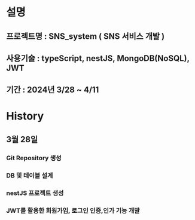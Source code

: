# 설명
## 프로젝트명 : SNS_system ( SNS 서비스 개발 )
## 사용기술 : typeScript, nestJS, MongoDB(NoSQL), JWT
## 기간 : 2024년 3/28 ~ 4/11

# History
## 3월 28일 
### Git Repository 생성
### DB 및 테이블 설계
### nestJS 프로젝트 생성
### JWT를 활용한 회원가입, 로그인 인증,인가 기능 개발
